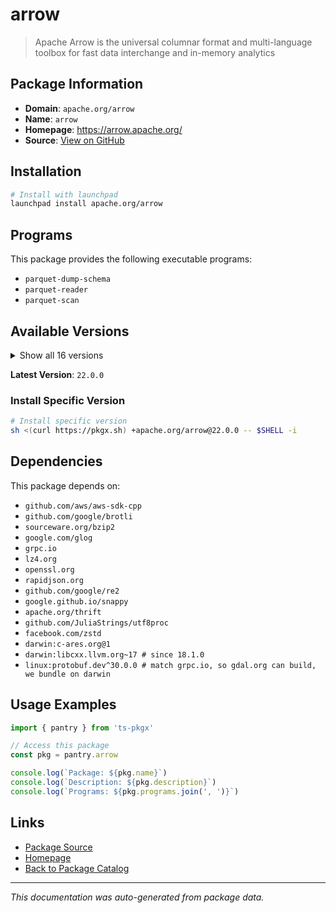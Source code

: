 # arrow

> Apache Arrow is the universal columnar format and multi-language toolbox for fast data interchange and in-memory analytics

## Package Information

- **Domain**: `apache.org/arrow`
- **Name**: `arrow`
- **Homepage**: https://arrow.apache.org/
- **Source**: [View on GitHub](https://github.com/pkgxdev/pantry/tree/main/projects/apache.org/arrow/package.yml)

## Installation

```bash
# Install with launchpad
launchpad install apache.org/arrow
```

## Programs

This package provides the following executable programs:

- `parquet-dump-schema`
- `parquet-reader`
- `parquet-scan`

## Available Versions

<details>
<summary>Show all 16 versions</summary>

- `22.0.0`, `21.0.0`, `20.0.0`, `19.0.1`, `19.0.0`
- `18.1.0`, `18.0.0`, `16.1.0`, `16.0.0`, `15.0.2`
- `15.0.1`, `15.0.0`, `14.0.2`, `14.0.1`, `14.0.0`
- `13.0.0`

</details>

**Latest Version**: `22.0.0`

### Install Specific Version

```bash
# Install specific version
sh <(curl https://pkgx.sh) +apache.org/arrow@22.0.0 -- $SHELL -i
```

## Dependencies

This package depends on:

- `github.com/aws/aws-sdk-cpp`
- `github.com/google/brotli`
- `sourceware.org/bzip2`
- `google.com/glog`
- `grpc.io`
- `lz4.org`
- `openssl.org`
- `rapidjson.org`
- `github.com/google/re2`
- `google.github.io/snappy`
- `apache.org/thrift`
- `github.com/JuliaStrings/utf8proc`
- `facebook.com/zstd`
- `darwin:c-ares.org@1`
- `darwin:libcxx.llvm.org~17 # since 18.1.0`
- `linux:protobuf.dev^30.0.0 # match grpc.io, so gdal.org can build, we bundle on darwin`

## Usage Examples

```typescript
import { pantry } from 'ts-pkgx'

// Access this package
const pkg = pantry.arrow

console.log(`Package: ${pkg.name}`)
console.log(`Description: ${pkg.description}`)
console.log(`Programs: ${pkg.programs.join(', ')}`)
```

## Links

- [Package Source](https://github.com/pkgxdev/pantry/tree/main/projects/apache.org/arrow/package.yml)
- [Homepage](https://arrow.apache.org/)
- [Back to Package Catalog](../../../package-catalog.md)

---

*This documentation was auto-generated from package data.*
